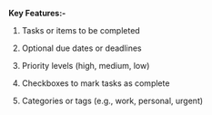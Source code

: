 **Key Features:-**

1. Tasks or items to be completed

2. Optional due dates or deadlines

3. Priority levels (high, medium, low)

4. Checkboxes to mark tasks as complete

5. Categories or tags (e.g., work, personal, urgent)
